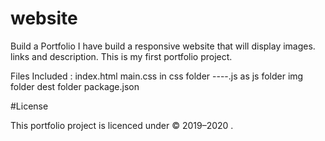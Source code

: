 # website
Build a Portfolio
I have build a responsive website that will display images. links and description. This is my first portfolio project.

Files Included :
  index.html
  main.css in css folder
  ----.js as js folder 
  img folder
  dest folder
  package.json



#License

This portfolio project is licenced under © 2019–2020 .
